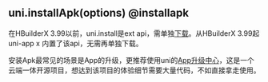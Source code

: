 ## uni.installApk(options) @installapk

<!-- UTSAPIJSON.installApk.description -->

在HBuilderX 3.99以前，uni.install是ext api，需单独[下载](https://ext.dcloud.net.cn/plugin?id=15118)。从HBuilderX 3.99起 uni-app x 内置了该api，无需再单独下载。

安装Apk最常见的场景是App的升级，更推荐使用uni的[App升级中心](https://doc.dcloud.net.cn/uniCloud/upgrade-center.html)，这是一个云端一体开源项目，想达到该项目的体验细节需要大量代码，不如直接拿走使用。

<!-- UTSAPIJSON.installApk.param -->

<!-- UTSAPIJSON.installApk.returnValue -->

<!-- UTSAPIJSON.installApk.compatibility -->

<!-- UTSAPIJSON.installApk.tutorial -->

<!-- UTSAPIJSON.install-apk.example -->

<!-- UTSAPIJSON.general_type.name -->

<!-- UTSAPIJSON.general_type.param -->